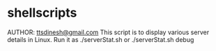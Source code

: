 # shellscripts
AUTHOR: ttsdinesh@gmail.com
This script is to display various server details in Linux.
Run it as ./serverStat.sh or ./serverStat.sh debug

